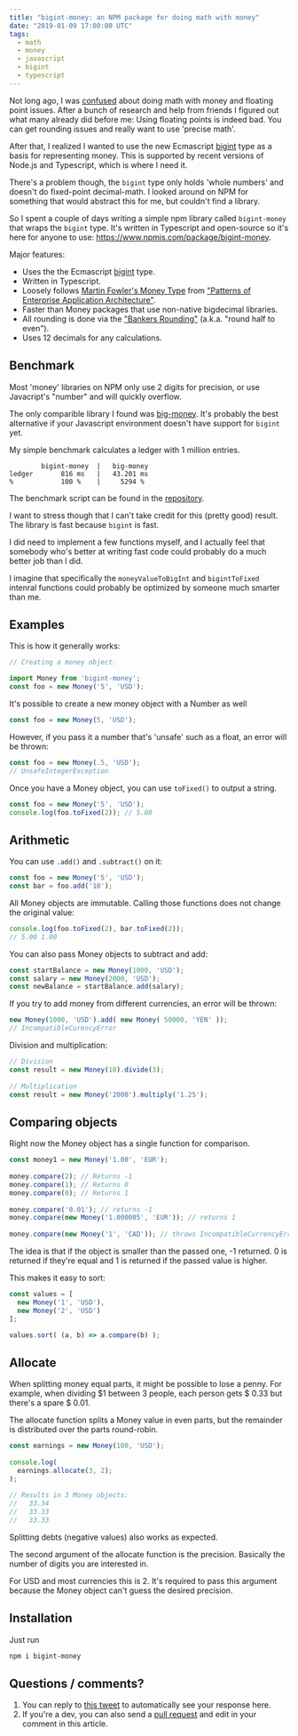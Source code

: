 ```yaml
---
title: "bigint-money: an NPM package for doing math with money"
date: "2019-01-09 17:00:00 UTC"
tags:
  - math
  - money
  - javascript
  - bigint
  - typescript
---
```


Not long ago, I was [confused][1] about doing math with money and floating
point issues. After a bunch of research and help from friends I figured out
what many already did before me: Using floating points is indeed bad. You can
get rounding issues and really want to use 'precise math'.

After that, I realized I wanted to use the new Ecmascript [bigint][2] type as
a basis for representing money. This is supported by recent versions of Node.js
and Typescript, which is where I need it.

There's a problem though, the `bigint` type only holds 'whole numbers' and
doesn't do fixed-point decimal-math. I looked around on NPM for something that
would abstract this for me, but couldn't find a library.

So I spent a couple of days writing a simple npm library called `bigint-money`
that wraps the `bigint` type. It's written in Typescript and open-source so
it's here for anyone to use: <https://www.npmjs.com/package/bigint-money>.

Major features:

* Uses the the Ecmascript [bigint][2] type.
* Written in Typescript.
* Loosely follows [Martin Fowler's Money Type][3] from
 ["Patterns of Enterprise Application Architecture"][4].
* Faster than Money packages that use non-native bigdecimal libraries.
* All rounding is done via the ["Bankers Rounding"][6] (a.k.a. "round
  half to even").
* Uses 12 decimals for any calculations.

Benchmark
---------

Most 'money' libraries on NPM only use 2 digits for precision, or use 
Javacript's "number" and will quickly overflow.

The only comparible library I found was [big-money][10]. It's probably
the best alternative if your Javascript environment doesn't have support
for `bigint` yet.

My simple benchmark calculates a ledger with 1 million entries.

```
        bigint-money  |   big-money
ledger       816 ms   |   43.201 ms
%            100 %    |     5294 %
```

The benchmark script can be found in the [repository][8].

I want to stress though that I can't take credit for this (pretty good) result.
The library is fast because `bigint` is fast.

I did need to implement a few functions myself, and I actually feel that
somebody who's better at writing fast code could probably do a much better job
than I did.

I imagine that specifically the `moneyValueToBigInt` and `bigintToFixed` intenral
functions could probably be optimized by someone much smarter than me.


Examples
--------

This is how it generally works:

```typescript
// Creating a money object.

import Money from 'bigint-money';
const foo = new Money('5', 'USD');
```

It's possible to create a new money object with a Number as well

```typescript
const foo = new Money(5, 'USD');
```

However, if you pass it a number that's 'unsafe' such as a float, an error will be thrown:

```typescript
const foo = new Money(.5, 'USD');
// UnsafeIntegerException
```

Once you have a Money object, you can use `toFixed()` to output a string.

```typescript
const foo = new Money('5', 'USD');
console.log(foo.toFixed(2)); // 5.00
```

Arithmetic
----------

You can use `.add()` and `.subtract()` on it:

```typescript
const foo = new Money('5', 'USD');
const bar = foo.add('10');
```

All Money objects are immutable. Calling those functions does not change the original value:

```typescript
console.log(foo.toFixed(2), bar.toFixed(2));
// 5.00 1.00
```

You can also pass Money objects to subtract and add:

```typescript
const startBalance = new Money(1000, 'USD');
const salary = new Money(2000, 'USD');
const newBalance = startBalance.add(salary);
```

If you try to add money from different currencies, an error will be thrown:

```typescript
new Money(1000, 'USD').add( new Money( 50000, 'YEN' ));
// IncompatibleCurencyError
```

Division and multiplication:

```typescript
// Division
const result = new Money(10).divide(3);
 
// Multiplication
const result = new Money('2000').multiply('1.25');
```

Comparing objects
-----------------

Right now the Money object has a single function for comparison.

```typescript
const money1 = new Money('1.00', 'EUR');
 
money.compare(2); // Returns -1
money.compare(1); // Returns 0
money.compare(0); // Returns 1
 
money.compare('0.01'); // returns -1
money.compare(new Money('1.000005', 'EUR')); // returns 1
 
money.compare(new Money('1', 'CAD')); // throws IncompatibleCurrencyError
```

The idea is that if the object is smaller than the passed one, -1 returned. 0 is returned if they're equal and 1 is returned if the passed value is higher.

This makes it easy to sort:

```typescript
const values = [
  new Money('1', 'USD'),
  new Money('2', 'USD')
];

values.sort( (a, b) => a.compare(b) );
```

Allocate
--------

When splitting money equal parts, it might be possible to lose a penny. For example, when dividing $1 between 3 people, each person gets $ 0.33 but there's a spare $ 0.01.

The allocate function splits a Money value in even parts, but the remainder is distributed over the parts round-robin.

```typescript
const earnings = new Money(100, 'USD');
 
console.log(
  earnings.allocate(3, 2);
);
 
// Results in 3 Money objects:
//   33.34
//   33.33
//   33.33
```

Splitting debts (negative values) also works as expected.

The second argument of the allocate function is the precision. Basically the number of digits you are interested in.

For USD and most currencies this is 2. It's required to pass this argument because the Money object can't guess the desired precision.


Installation
-----------

Just run

```sh
npm i bigint-money
```


Questions / comments?
---------------------

1. You can reply to [this tweet][8] to automatically see your response here.
2. If you're a dev, you can also send a [pull request][9] and edit in your
   comment in this article.

<!--

If you're writing a pull request, add you contribution above this
text. 

Example template:

[Name](https://example/yourwebsite) on Feb 1st, 2018
> I disagree with this article because you're a bad person

But also feel free to be creative!
-->

[1]: /currencies-floats/
[2]: https://github.com/tc39/proposal-bigint
[3]: https://martinfowler.com/eaaCatalog/money.html
[4]: https://amzn.to/2EezezD "Note: affiliate link"
[5]: https://caniuse.com/#search=bigint
[6]: http://wiki.c2.com/?BankersRounding
[7]: https://github.com/evert/bigint-money/tree/master/bench
[8]: about:blank
[9]: https://github.com/evert/evert.github.com/blob/master/_posts/2019/2019-01-23-bigint-money-typescript.md
[10]: https://www.npmjs.com/package/big-money
